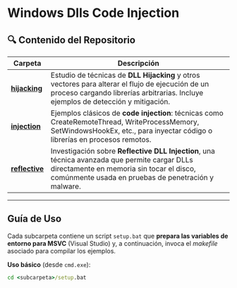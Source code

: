 # Windows Dlls Code Injection

## 🔍 Contenido del Repositorio

| Carpeta | Descripción |
|---------|-------------|
| [**hijacking**](./hijacking) | Estudio de técnicas de **DLL Hijacking** y otros vectores para alterar el flujo de ejecución de un proceso cargando librerías arbitrarias. Incluye ejemplos de detección y mitigación. |
| [**injection**](./injection) | Ejemplos clásicos de **code injection**: técnicas como CreateRemoteThread, WriteProcessMemory, SetWindowsHookEx, etc., para inyectar código o librerías en procesos remotos. |
| [**reflective**](./reflective) | Investigación sobre **Reflective DLL Injection**, una técnica avanzada que permite cargar DLLs directamente en memoria sin tocar el disco, comúnmente usada en pruebas de penetración y malware. |

---

## Guía de Uso

Cada subcarpeta contiene un script `setup.bat` que **prepara las variables de entorno para MSVC** (Visual Studio) y, a continuación, invoca el *makefile* asociado para compilar los ejemplos.

**Uso básico** (desde `cmd.exe`):

```bat
cd <subcarpeta>/setup.bat
```
